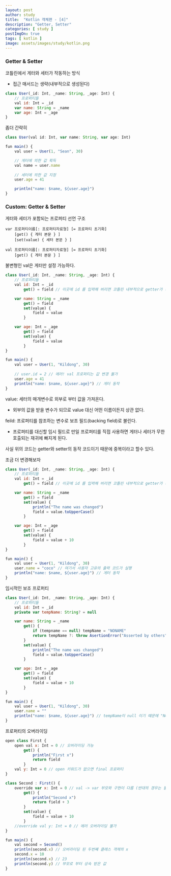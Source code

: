 ```yaml
---
layout: post
author: study
title:  "Kotlin 객체편 - [4]"
description: "Getter, Setter"
categories: [ study ]
postImgOn: true
tags: [ kotlin ]
image: assets/images/study/kotlin.png
---
```

 

### Getter & Setter

코틀린에서 게터와 세터가 작동하는 방식

- 접근 매서드는 생략(내부적으로 생성된다)

```javascript
class User(_id: Int, _name: String, _age: Int) {
    // 프로퍼티들
    val id: Int = _id 
    var name: String = _name
    var age: Int = _age
}
```

좀더 간략히

```javascript
class User(val id: Int, var name: String, var age: Int)
```


```javascript
fun main() {
    val user = User(1, "Sean", 30)

    // 게터에 의한 값 획득
    val name = user.name
    
    // 세터에 의한 값 지정
    user.age = 41

    println("name: $name, ${user.age}")
}
```

### Custom: Getter & Setter

게터와 세터가 포함되는 프로퍼티 선언 구조

```
var 프로퍼티이름[: 프로퍼티자료형] [= 프로퍼티 초기화]
    [get() { 게터 본문 } ]
    [set(value) { 세터 본문 } ]

val 프로퍼티이름[: 프로퍼티자료형] [= 프로퍼티 초기화]
    [get() { 게터 본문 } ]
```

불변형인 val은 게터만 설정 가능하다.

```javascript
class User(_id: Int, _name: String, _age: Int) {
    // 프로퍼티들
    val id: Int = _id 
        get() = field // 이곳에 id 를 입력해 버리면 코틀린 내부적으로 getter가 동작하여 무한 재귀 호출에 빠지게 된다.

    var name: String = _name
        get() = field
        set(value) {
            field = value
        }

    var age: Int = _age
        get() = field
        set(value) {
            field = value
        }
}

fun main() {
    val user = User(1, "Kildong", 30)
    
    // user.id = 2 // 에러! val 프로퍼티는 값 변경 불가
    user.age = 41
    println("name: $name, ${user.age}") // 게터 동작
}
```

value: 세터의 매개변수로 외부로 부터 값을 가져온다.
- 외부의 값을 받을 변수가 되므로 value 대신 어떤 이름이든지 상관 없다.

feild: 프로퍼티를 참조하는 변수로 보조 필드(backing field)로 불린다.
- 프로퍼티를 대신할 임시 필드로 만일 프로퍼티를 직접 사용하면 게터나 세터가 무한 호출되는 재귀에 빠지게 된다.

사실 위의 코드는 getter와 setter의 동작 코드이기 때문에 중복이라고 할수 있다.

조금 더 변경해보자


```javascript
class User(_id: Int, _name: String, _age: Int) {
    // 프로퍼티들
    val id: Int = _id 
        get() = field // 이곳에 id 를 입력해 버리면 코틀린 내부적으로 getter가 동작하여 무한 재귀 호출에 빠지게 된다.

    var name: String = _name
        get() = field
        set(value) {
            println("The name was changed")
            field = value.toUpperCase()
        }

    var age: Int = _age
        get() = field
        set(value) {
            field = value + 10
        }
}

fun main() {
    val user = User(1, "Kildong", 30)
    user.name = "coco" // 여기서 사용자 고유의 출력 코드가 실행
    println("name: $name, ${user.age}") // 게터 동작
}
```

임시적인 보조 프로퍼티

```javascript
class User(_id: Int, _name: String, _age: Int) {
    // 프로퍼티들
    val id: Int = _id 
    private var tempName: String? = null

    var name: String = _name
        get() {
            if (tempname == null) tempName = "NONAME"
            return tempName ?: throw AsertionError("Asserted by others")
        }
        set(value) {
            println("The name was changed")
            field = value.toUpperCase()
        }

    var age: Int = _age
        get() = field
        set(value) {
            field = value + 10
        }
}

fun main() {
    val user = User(1, "Kildong", 30)
    user.name = ""
    println("name: $name, ${user.age}") // tempName이 null 이기 떄문에 "NONAME"만을 출력하게 된다
}
```

프로퍼티의 오버라이딩

```javascript
open class First {
    open val x: Int = 0 // 오버라이딩 가능
        get() {
            println("First x")
            return field
        }
    val y: Int = 0 // open 키워드가 없으면 final 프로퍼티
}

class Second : First() {
    override var x: Int = 0 // val -> var 부모와 구현이 다름 (반대의 경우는 불가능)
        get() {
            println("Second x")
            return field + 3
        }
        set(value) {
            field = value + 10
        }
    //override val y: Int = 0 // 에러 오버라이딩 불가
}

fun main() {
    val second = Second()
    println(second.x) // 오버라이딩 된 두번쨰 클래스 객채의 x
    second.x = 10
    println(second.x) // 23
    println(second.y) // 부모로 부터 상속 받은 값
}
```
